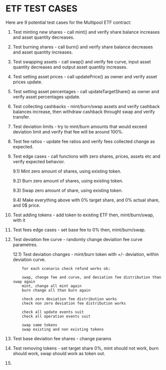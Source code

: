 # ETF TEST CASES

Here are 9 potential test cases for the Multipool ETF contract:

1) Test minting new shares - call mint() and verify share balance increases and asset quantity decreases.

2) Test burning shares - call burn() and verify share balance decreases and asset quantity increases. 

3) Test swapping assets - call swap() and verify fee curve, input asset quantity decreases and output asset quantity increases.

4) Test setting asset prices - call updatePrice() as owner and verify asset prices update. 

5) Test setting asset percentages - call updateTargetShare() as owner and verify asset percentages update.

6) Test collecting cashbacks - mint/burn/swap assets and verify cashback balances increase, then withdraw cashback throught swap and verify transfer.

7) Test deviation limits - try to mint/burn amounts that would exceed deviation limit and verify that fee will be around 100%.

8) Test fee ratios - update fee ratios and verify fees collected change as expected. 

9) Test edge cases - call functions with zero shares, prices, assets etc and verify expected behavior.
    
    9.1) Mint zero amount of shares, using existing token.
    
    9.2) Burn zero amount of shares, using existing token.
    
    9.3) Swap zero amount of share, using existing token.
    
    9.4) Make everything above with 0% target share, and 0% actual share, and 0$ price.

10) Test adding tokens - add token to existing ETF then, mint/burn/swap, with it

11) Test fees edge cases - set base fee to 0% then, mint/burn/swap.

12) Test deviation fee curve - randomly change deviation fee curve parametres.

    12.1) Test deviation changes - mint/burn token with +/- deviation, within deviation curve.

    ```
        for each scenario check refund works ok:

        swap, change fee and curve, and deviation fee distribution than swap again 
        mint, change all mint again
        burn change all than burn again

        check zero deviation fee distribution works 
        check non zero deviation fee distribution works

        check all update events suit
        check all operation events suit

        swap same tokens
        swap existing and non existing tokens
    ```



13) Test base deviation fee shares - change params 

14) Test removing tokens - set target share 0%, mint should not work, burn should work, swap should work as token out.

15) 
